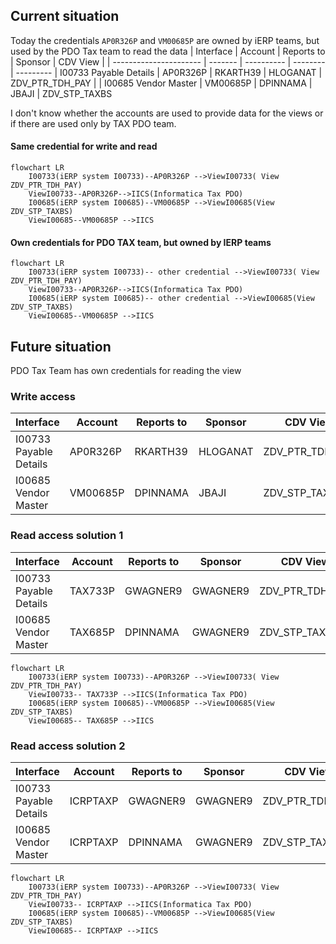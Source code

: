 
## Current situation

Today the credentials `AP0R326P` and `VM00685P` are owned by iERP teams, but used by the PDO Tax team to read the data
| Interface              | Account     | Reports to | Sponsor  | CDV View |
| ---------------------- | -------     | ---------- | -------- | --------- 
| I00733 Payable Details | AP0R326P    | RKARTH39   | HLOGANAT | ZDV_PTR_TDH_PAY |
| I00685 Vendor Master   | VM00685P    | DPINNAMA   | JBAJI    | ZDV_STP_TAXBS

I don't know whether the accounts are used to provide data for the views or if there are used only by TAX PDO team.

#### Same credential for write and read 

```mermaid
flowchart LR
    I00733(iERP system I00733)--AP0R326P -->ViewI00733( View ZDV_PTR_TDH_PAY)
    ViewI00733--AP0R326P-->IICS(Informatica Tax PDO)
    I00685(iERP system I00685)--VM00685P -->ViewI00685(View ZDV_STP_TAXBS)
    ViewI00685--VM00685P -->IICS
```    

#### Own credentials for PDO TAX team, but owned by IERP teams
```mermaid
flowchart LR
    I00733(iERP system I00733)-- other credential -->ViewI00733( View ZDV_PTR_TDH_PAY)
    ViewI00733--AP0R326P-->IICS(Informatica Tax PDO)
    I00685(iERP system I00685)-- other credential -->ViewI00685(View ZDV_STP_TAXBS)
    ViewI00685--VM00685P -->IICS
```    

## Future situation

PDO Tax Team has own credentials for reading the view

### Write access
| Interface              | Account     | Reports to | Sponsor  | CDV View |
| ---------------------- | -------     | ---------- | -------- | --------- 
| I00733 Payable Details | AP0R326P    | RKARTH39   | HLOGANAT | ZDV_PTR_TDH_PAY |
| I00685 Vendor Master   | VM00685P    | DPINNAMA   | JBAJI    | ZDV_STP_TAXBS

### Read access solution 1
| Interface              | Account    | Reports to | Sponsor  | CDV View |
| ---------------------- | -------    | ---------- | -------- | --------- 
| I00733 Payable Details | TAX733P    | GWAGNER9   | GWAGNER9 | ZDV_PTR_TDH_PAY |
| I00685 Vendor Master   | TAX685P    | DPINNAMA   | GWAGNER9 | ZDV_STP_TAXBS

```mermaid
flowchart LR
    I00733(iERP system I00733)--AP0R326P -->ViewI00733( View ZDV_PTR_TDH_PAY)
    ViewI00733-- TAX733P -->IICS(Informatica Tax PDO)
    I00685(iERP system I00685)--VM00685P -->ViewI00685(View ZDV_STP_TAXBS)
    ViewI00685-- TAX685P -->IICS

```    
### Read access solution 2
| Interface              | Account    | Reports to | Sponsor  | CDV View |
| ---------------------- | -------    | ---------- | -------- | --------- 
| I00733 Payable Details | ICRPTAXP    | GWAGNER9   | GWAGNER9 | ZDV_PTR_TDH_PAY |
| I00685 Vendor Master   | ICRPTAXP    | DPINNAMA   | GWAGNER9 | ZDV_STP_TAXBS

```mermaid
flowchart LR
    I00733(iERP system I00733)--AP0R326P -->ViewI00733( View ZDV_PTR_TDH_PAY)
    ViewI00733-- ICRPTAXP -->IICS(Informatica Tax PDO)
    I00685(iERP system I00685)--VM00685P -->ViewI00685(View ZDV_STP_TAXBS)
    ViewI00685-- ICRPTAXP -->IICS

```    
